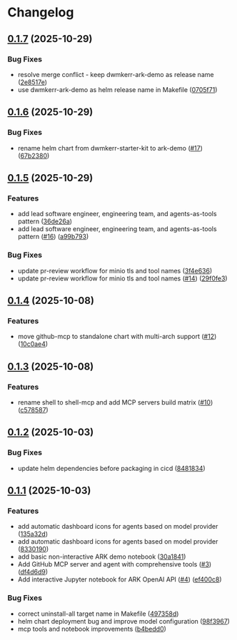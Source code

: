 # Changelog

## [0.1.7](https://github.com/dwmkerr/ark-demo/compare/v0.1.6...v0.1.7) (2025-10-29)


### Bug Fixes

* resolve merge conflict - keep dwmkerr-ark-demo as release name ([2e8517e](https://github.com/dwmkerr/ark-demo/commit/2e8517e2676de31d84f541a900e8d388a7799d38))
* use dwmkerr-ark-demo as helm release name in Makefile ([0705f71](https://github.com/dwmkerr/ark-demo/commit/0705f713548c46140ac5b19714a96f660a4fec5f))

## [0.1.6](https://github.com/dwmkerr/ark-demo/compare/v0.1.5...v0.1.6) (2025-10-29)


### Bug Fixes

* rename helm chart from dwmkerr-starter-kit to ark-demo ([#17](https://github.com/dwmkerr/ark-demo/issues/17)) ([67b2380](https://github.com/dwmkerr/ark-demo/commit/67b238042473c17dff2af256c1ae9c7c3a4253b4))

## [0.1.5](https://github.com/dwmkerr/dwmkerr-ark-demo/compare/v0.1.4...v0.1.5) (2025-10-29)


### Features

* add lead software engineer, engineering team, and agents-as-tools pattern ([36de26a](https://github.com/dwmkerr/dwmkerr-ark-demo/commit/36de26a328e70cedc5017fc1d2c2515f227aead0))
* add lead software engineer, engineering team, and agents-as-tools pattern ([#16](https://github.com/dwmkerr/dwmkerr-ark-demo/issues/16)) ([a99b793](https://github.com/dwmkerr/dwmkerr-ark-demo/commit/a99b7937956e2b884670a3f5fffce3d742e55d45))


### Bug Fixes

* update pr-review workflow for minio tls and tool names ([3f4e636](https://github.com/dwmkerr/dwmkerr-ark-demo/commit/3f4e636e6aff8b48ccf2a7276ab3b948b6fd3e06))
* update pr-review workflow for minio tls and tool names ([#14](https://github.com/dwmkerr/dwmkerr-ark-demo/issues/14)) ([29f0fe3](https://github.com/dwmkerr/dwmkerr-ark-demo/commit/29f0fe388326bf79f567e7980dbf5285c177e9ee))

## [0.1.4](https://github.com/dwmkerr/dwmkerr-ark-demo/compare/v0.1.3...v0.1.4) (2025-10-08)


### Features

* move github-mcp to standalone chart with multi-arch support ([#12](https://github.com/dwmkerr/dwmkerr-ark-demo/issues/12)) ([10c0ae4](https://github.com/dwmkerr/dwmkerr-ark-demo/commit/10c0ae4129a0cec989cbd331ad8ca82c48c1229a))

## [0.1.3](https://github.com/dwmkerr/dwmkerr-ark-demo/compare/v0.1.2...v0.1.3) (2025-10-08)


### Features

* rename shell to shell-mcp and add MCP servers build matrix ([#10](https://github.com/dwmkerr/dwmkerr-ark-demo/issues/10)) ([c578587](https://github.com/dwmkerr/dwmkerr-ark-demo/commit/c578587703b785ae1172fd26de970ddb128a8a92))

## [0.1.2](https://github.com/dwmkerr/dwmkerr-ark-demo/compare/v0.1.1...v0.1.2) (2025-10-03)


### Bug Fixes

* update helm dependencies before packaging in cicd ([8481834](https://github.com/dwmkerr/dwmkerr-ark-demo/commit/8481834c6996795244277860c6d2b8b36aa30ac8))

## [0.1.1](https://github.com/dwmkerr/dwmkerr-ark-demo/compare/v0.1.0...v0.1.1) (2025-10-03)


### Features

* add automatic dashboard icons for agents based on model provider ([135a32d](https://github.com/dwmkerr/dwmkerr-ark-demo/commit/135a32d9dd05daceb9ad46e6994b7ee35873d87b))
* add automatic dashboard icons for agents based on model provider ([8330190](https://github.com/dwmkerr/dwmkerr-ark-demo/commit/83301908d26558a18a0aceacb74e756909616d91))
* add basic non-interactive ARK demo notebook ([30a1841](https://github.com/dwmkerr/dwmkerr-ark-demo/commit/30a18414ac01f3a59c0c716c7345510f1db71ed0))
* Add GitHub MCP server and agent with comprehensive tools ([#3](https://github.com/dwmkerr/dwmkerr-ark-demo/issues/3)) ([df4d6d9](https://github.com/dwmkerr/dwmkerr-ark-demo/commit/df4d6d9240c686b2c1bcee8a6e99d096b3fd93b1))
* Add interactive Jupyter notebook for ARK OpenAI API ([#4](https://github.com/dwmkerr/dwmkerr-ark-demo/issues/4)) ([ef400c8](https://github.com/dwmkerr/dwmkerr-ark-demo/commit/ef400c8c70a5b517529210f398c6d3e5915b0306))


### Bug Fixes

* correct uninstall-all target name in Makefile ([497358d](https://github.com/dwmkerr/dwmkerr-ark-demo/commit/497358dd58ca967985fb02fded204f21be811452))
* helm chart deployment bug and improve model configuration ([98f3967](https://github.com/dwmkerr/dwmkerr-ark-demo/commit/98f3967dfa5e4cb79d54625d5132acdec7162269))
* mcp tools and notebook improvements ([b4bedd0](https://github.com/dwmkerr/dwmkerr-ark-demo/commit/b4bedd0f50805855782ab04cb0d1b9d22f57a05e))
